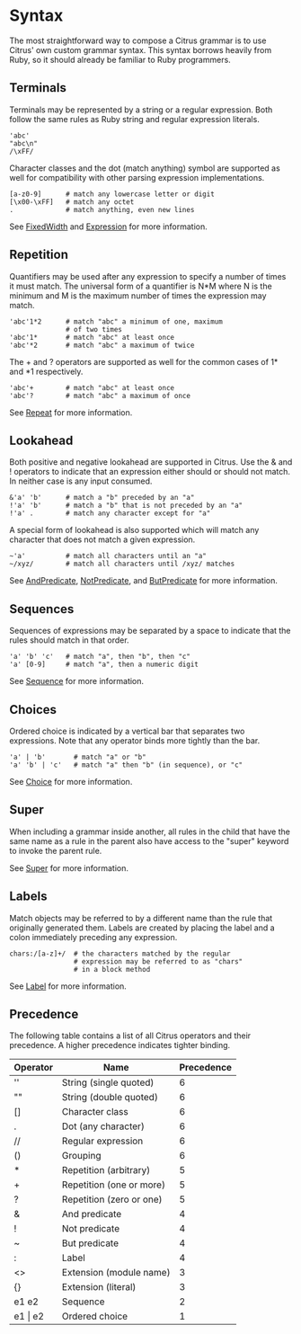 # Syntax


The most straightforward way to compose a Citrus grammar is to use Citrus' own
custom grammar syntax. This syntax borrows heavily from Ruby, so it should
already be familiar to Ruby programmers.

## Terminals

Terminals may be represented by a string or a regular expression. Both follow
the same rules as Ruby string and regular expression literals.

    'abc'
    "abc\n"
    /\xFF/

Character classes and the dot (match anything) symbol are supported as well for
compatibility with other parsing expression implementations.

    [a-z0-9]      # match any lowercase letter or digit
    [\x00-\xFF]   # match any octet
    .             # match anything, even new lines

See [FixedWidth](api/classes/Citrus/FixedWidth.html) and
[Expression](api/classes/Citrus/Expression.html) for more information.

## Repetition

Quantifiers may be used after any expression to specify a number of times it
must match. The universal form of a quantifier is N*M where N is the minimum and
M is the maximum number of times the expression may match.

    'abc'1*2      # match "abc" a minimum of one, maximum
                  # of two times
    'abc'1*       # match "abc" at least once
    'abc'*2       # match "abc" a maximum of twice

The + and ? operators are supported as well for the common cases of 1* and *1
respectively.

    'abc'+        # match "abc" at least once
    'abc'?        # match "abc" a maximum of once

See [Repeat](api/classes/Citrus/Repeat.html) for more information.

## Lookahead

Both positive and negative lookahead are supported in Citrus. Use the & and !
operators to indicate that an expression either should or should not match. In
neither case is any input consumed.

    &'a' 'b'      # match a "b" preceded by an "a"
    !'a' 'b'      # match a "b" that is not preceded by an "a"
    !'a' .        # match any character except for "a"

A special form of lookahead is also supported which will match any character
that does not match a given expression.

    ~'a'          # match all characters until an "a"
    ~/xyz/        # match all characters until /xyz/ matches

See [AndPredicate](api/classes/Citrus/AndPredicate.html),
[NotPredicate](api/classes/Citrus/NotPredicate.html), and
[ButPredicate](api/classes/Citrus/ButPredicate.html) for more information.

## Sequences

Sequences of expressions may be separated by a space to indicate that the rules
should match in that order.

    'a' 'b' 'c'   # match "a", then "b", then "c"
    'a' [0-9]     # match "a", then a numeric digit

See [Sequence](api/classes/Citrus/Sequence.html) for more information.

## Choices

Ordered choice is indicated by a vertical bar that separates two expressions.
Note that any operator binds more tightly than the bar.

    'a' | 'b'       # match "a" or "b"
    'a' 'b' | 'c'   # match "a" then "b" (in sequence), or "c"

See [Choice](api/classes/Citrus/Choice.html) for more information.

## Super

When including a grammar inside another, all rules in the child that have the
same name as a rule in the parent also have access to the "super" keyword to
invoke the parent rule.

See [Super](api/classes/Citrus/Super.html) for more information.

## Labels

Match objects may be referred to by a different name than the rule that
originally generated them. Labels are created by placing the label and a colon
immediately preceding any expression.

    chars:/[a-z]+/  # the characters matched by the regular
                    # expression may be referred to as "chars"
                    # in a block method

See [Label](api/classes/Citrus/Label.html) for more information.

## Precedence

The following table contains a list of all Citrus operators and their 
precedence. A higher precedence indicates tighter binding.

| Operator     | Name                      | Precedence
| ------------ | ------------------------- | ----------
| ''           | String (single quoted)    | 6
| ""           | String (double quoted)    | 6
| []           | Character class           | 6
| .            | Dot (any character)       | 6
| //           | Regular expression        | 6
| ()           | Grouping                  | 6
| *            | Repetition (arbitrary)    | 5
| +            | Repetition (one or more)  | 5
| ?            | Repetition (zero or one)  | 5
| &            | And predicate             | 4
| !            | Not predicate             | 4
| ~            | But predicate             | 4
| :            | Label                     | 4
| <>           | Extension (module name)   | 3
| {}           | Extension (literal)       | 3
| e1 e2        | Sequence                  | 2
| e1 &#124; e2 | Ordered choice            | 1
